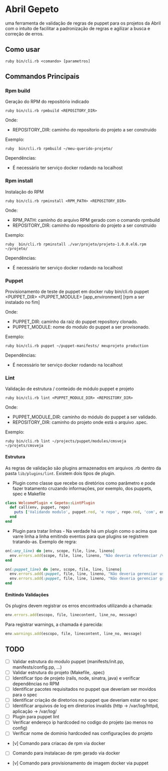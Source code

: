 # Abril Gepeto
uma ferramenta de validação de regras de puppet para os projetos da Abril com o intuito de facilitar a padronização de regras e agilizar a busca e correção de erros.


## Como usar

    ruby bin/cli.rb <comando> [parametros]

## Commandos Principais

### Rpm build
Geração do RPM do repositório indicado

    ruby bin/cli.rb rpmbuild <REPOSITORY_DIR>

Onde:

* REPOSITORY_DIR: caminho do repositorio do projeto a ser construido

Exemplo:

    ruby  bin/cli.rb rpmbuild ~/meu-querido-projeto/

Dependências:

* É necessário ter serviço docker rodando na localhost


### Rpm install
Instalação do RPM

    ruby bin/cli.rb rpminstall <RPM_PATH> <REPOSITORY_DIR>

Onde:

* RPM_PATH: caminho do arquivo RPM gerado com o comando rpmbuild
* REPOSITORY_DIR: caminho do repositorio do projeto a ser construido

Exemplo:

    ruby  bin/cli.rb rpminstall ./var/projeto/projeto-1.0.0.el6.rpm ~/projeto/

Dependências:

* É necessário ter serviço docker rodando na localhost


### Puppet
Provisionamento de teste de puppet em docker
    ruby bin/cli.rb puppet <PUPPET_DIR> <PUPPET_MODULE> [app_environment] [rpm a ser instalado no fim]

Onde:

* PUPPET_DIR: caminho da raiz do puppet repository clonado.
* PUPPET_MODULE: nome do modulo do puppet a ser provisonado.

Exemplo:

    ruby bin/cli.rb puppet ~/puppet-manifests/ meuprojeto production

Dependências:

* É necessário ter serviço docker rodando na localhost

### Lint

Validação de estrutura / conteúdo de módulo puppet e projeto

    ruby bin/cli.rb lint <PUPPET_MODULE_DIR> <REPOSITORY_DIR>

Onde:

* PUPPET_MODULE_DIR: caminho do módulo do puppet a ser validado.
* REPOSITORY_DIR: caminho do projeto onde está o arquivo .spec.

Exemplo:

    ruby bin/cli.rb lint ~/projects/puppet/modules/cmsveja ~/projets/cmsveja


#### Estrutura

As regras de validação são plugins armazenados em arquivos .rb dentro da pasta `lib/plugins/lint`. Existem dois tipos de plugin.

* Plugin como classe que recebe os diretórios como parâmetro e pode fazer tratamento cruzando informações, por exemplo, dos puppets, spec e Makefile

```ruby
class WelcomePlugin < Gepeto::LintPlugin
  def call(env, puppet, repo)
    puts ['Validando modulo', puppet.red, 'e repo', repo.red, 'com', env.plugins.count.to_s.blue, 'plugins'].join(' ')
  end
end
```

* Plugin para tratar linhas - Na verdade há um plugin como o acima que varre linha a linha emitindo eventos para que plugins se registrem tratando-as.
Exemplo de regra:

```ruby
on(:any_line) do |env, scope, file, line, lineno|
  env.errors.add(scope, file, line, lineno, "Não deveria referenciar /var/abd - usar /opt/abril") if line.include?('/abd/')
end

on(:puppet_line) do |env, scope, file, line, lineno|
  env.errors.add(:puppet, file, line, lineno, "Não deveria gerenciar usuários - mover para spec") if line =~ /useradd|adduser/
  env.errors.add(:puppet, file, line, lineno, "Não deveria gerenciar grupos - mover para spec") if line =~ /groupadd|addgroup/
end
```

#### Emitindo Validações

Os plugins devem registrar os erros encontrados utilizando a chamada:

```ruby
env.errors.add(escopo, file, linecontent, line_no, message)
```

Para registrar warnings, a chamada é parecida:

```ruby
env.warnings.add(escopo, file, linecontent, line_no, message)
```


## TODO

* [ ] Validar estrutura do modulo puppet (manifests/init.pp, manifests/config.pp, ...)
* [ ] Validar estrutura do projeto (Makefile, .spec)
* [ ] Identificar tipo de projeto (rails, node, sinatra, java) e verificar dependências no RPM
* [ ] Identificar pacotes requisitados no puppet que deveriam ser movidos para o spec
* [ ] Identificar criação de diretorios no puppet que deveriam estar no spec
* [ ] Identificar arquivos de log em diretorios invalids (http -> /var/log/httpd, aplicação -> /var/log/<aplicacao>
* [ ] Plugin para puppet lint
* [ ] Verificar endereço ip hardcoded no codigo do projeto (ao menos no config)
* [ ] Verificar nome de dominio hardcoded nas configurações do projeto
* [v] Comando para criacao de rpm via docker
* [ ] Comando para instalacao de rpm gerado via docker
* [v] Comando para provisionamento de imagem docker via puppet
